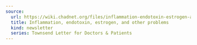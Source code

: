 ```yaml
---
source:
  url: https://wiki.chadnet.org/files/inflammation-endotoxin-estrogen-and-other-problems.pdf
  title: Inflammation, endotoxin, estrogen, and other problems
  kind: newsletter
  series: Townsend Letter for Doctors & Patients
---
```

